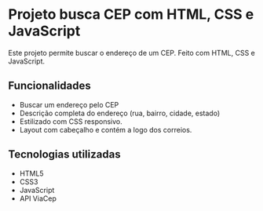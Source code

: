# Projeto busca CEP com HTML, CSS e JavaScript 

Este projeto permite buscar o endereço de um CEP.
Feito com HTML, CSS e JavaScript.

## Funcionalidades 

- Buscar um endereço pelo CEP
- Descrição completa do endereço (rua, bairro, cidade, estado)
- Estilizado com CSS responsivo.
- Layout com cabeçalho e contém a logo dos correios.

## Tecnologias utilizadas

- HTML5
- CSS3
- JavaScript 
- API ViaCep 
